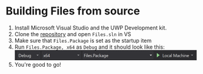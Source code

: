 # Building Files from source

1. Install Microsoft Visual Studio and the UWP Development kit.
2. Clone the [repository](https://github.com/files-community/files) and open `Files.sln` in VS
3. Make sure that `Files.Package` is set as the startup item
4. Run `Files.Package, x64` as `Debug` and it should look like this:
![VS Run config image](../../img/vs_run_cfg.png)
5. You're good to go!
